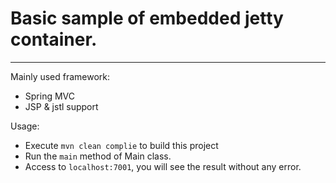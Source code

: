 # Basic sample of embedded jetty container.
***
Mainly used framework:
* Spring MVC
* JSP & jstl support

Usage:
* Execute `mvn clean complie` to build this project
* Run the `main` method of Main class.
* Access to `localhost:7001`, you will see the result without any error.